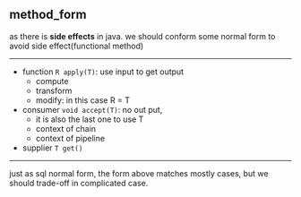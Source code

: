 ## method_form
as there is __side effects__ in java. we should conform some normal form to avoid side effect(functional method)

-------
- function
  `R apply(T)`: use input to get output
  - compute
  - transform
  - modify: in this case R = T
- consumer
  `void accept(T)`: no out put, 
  - it is also the last one to use T
  - context of chain
  - context of pipeline
- supplier
  `T get()`
  
------  
just as sql normal form, the form above matches mostly cases, but we should trade-off in complicated case.
